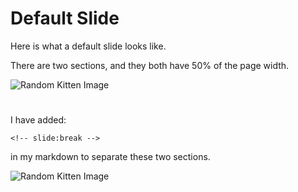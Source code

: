 # Default Slide

Here is what a default slide looks like.

There are two sections, and they both have 50% of the page width.

![Random Kitten Image](https://placekitten.com/300/400)

<!-- slide:break -->

# 

I have added:

```
<!-- slide:break -->
```

in my markdown to separate these two sections.

![Random Kitten Image](https://placekitten.com/300/350)